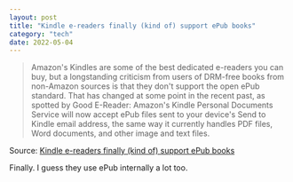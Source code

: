 ```yaml
---
layout: post
title: "Kindle e-readers finally (kind of) support ePub books"
category: "tech"
date: 2022-05-04
---
```


>Amazon's Kindles are some of the best dedicated e-readers you can buy, but a longstanding criticism from users of DRM-free books from non-Amazon sources is that they don't support the open ePub standard. That has changed at some point in the recent past, as spotted by Good E-Reader: Amazon's Kindle Personal Documents Service will now accept ePub files sent to your device's Send to Kindle email address, the same way it currently handles PDF files, Word documents, and other image and text files.

Source: [Kindle e-readers finally (kind of) support ePub books](https://arstechnica.com/gadgets/2022/05/kindle-e-readers-finally-kind-of-support-epub-books/)

Finally.  I guess they use ePub internally a lot too. 
